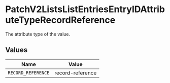 # PatchV2ListsListEntriesEntryIDAttributeTypeRecordReference

The attribute type of the value.


## Values

| Name               | Value              |
| ------------------ | ------------------ |
| `RECORD_REFERENCE` | record-reference   |